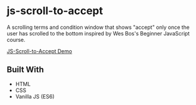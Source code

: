 # js-scroll-to-accept
 A scrolling terms and condition window that shows "accept" only once the user has scrolled to the bottom inspired by Wes Bos's Beginner JavaScript course.

[JS-Scroll-to-Accept Demo](https://www.pursuitofleisure.com/demos/js-scroll-to-accept/ "Scroll to Accept")

## Built With

* HTML
* CSS
* Vanilla JS (ES6)

